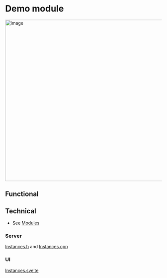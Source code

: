 # Demo module

<img width="519" alt="image" src="https://github.com/user-attachments/assets/96a0483d-8044-4145-82fc-edbc0563e62d" />

## Functional

## Technical

* See [Modules](https://moonmodules.org/MoonLight/custom/modules/)

### Server

[Instances.h](https://github.com/MoonModules/MoonLight/blob/main/lib/framework/Instances.h) and [Instances.cpp](https://github.com/MoonModules/MoonLight/blob/main/lib/framework/Instances.cpp)

### UI

[Instances.svelte](https://github.com/MoonModules/MoonLight/blob/main/interface/src/routes/system/status/Instances.svelte)
